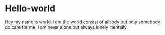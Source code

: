 # Hello-world
Hey my name is world.
I am the world consist of allbody but only somebody do care for me. I am never alone but always lonely mentally.
